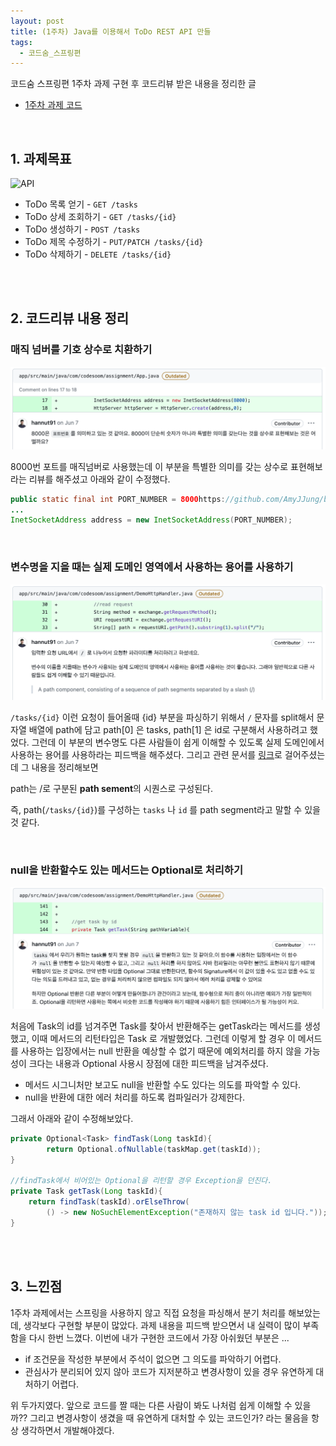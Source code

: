 ```yaml
---
layout: post
title: (1주차) Java를 이용해서 ToDo REST API 만들
tags:
  - 코드숨_스프링편
---
```


코드숨 스프링편 1주차 과제 구현 후 코드리뷰 받은 내용을 정리한 글 

- [1주차 과제 코드](https://github.com/duohui12/spring-week1-assignment-1/tree/duohui12)

<br>

## 1. 과제목표

![API](https://user-images.githubusercontent.com/14071105/103476206-0456f280-4df7-11eb-89c4-d61845ef45ec.png)

- ToDo 목록 얻기 - `GET /tasks`
- ToDo 상세 조회하기 - `GET /tasks/{id}`
- ToDo 생성하기 - `POST /tasks`
- ToDo 제목 수정하기 - `PUT/PATCH /tasks/{id}`
- ToDo 삭제하기 - `DELETE /tasks/{id}`

<br>

<br>

## 2. 코드리뷰 내용 정리

### 매직 넘버를 기호 상수로 치환하기

![magic_number](https://github.com/AmyJJung/blog/blob/main/images/codesoom/week1/magic_number.png?raw=true)

8000번 포트를 매직넘버로 사용했는데 이 부분을 특별한 의미를 갖는 상수로 표현해보라는 리뷰를 해주셨고 아래와 같이 수정했다.

```java
public static final int PORT_NUMBER = 8000https://github.com/AmyJJung/blog/blob/main/images/codesoom/week1/optional.png?raw=true
...
InetSocketAddress address = new InetSocketAddress(PORT_NUMBER);
```

<br>

### 변수명을 지을 때는 실제 도메인 영역에서 사용하는 용어를 사용하기

![path_segment](https://github.com/AmyJJung/blog/blob/main/images/codesoom/week1/path_segment.png?raw=true)

`/tasks/{id}` 이런 요청이 들어올때 {id} 부분을 파싱하기 위해서 `/` 문자를 split해서 문자열 배열에 path에 담고 path[0] 은 tasks, path[1] 은 id로 구분해서 사용하려고 했었다. 그런데 이 부분의 변수명도 다른 사람들이 쉽게 이해할 수 있도록 실제 도메인에서 사용하는 용어를 사용하라는 피드백을 해주셨다. 그리고 관련 문서를 [링크](https://en.wikipedia.org/wiki/URL)로 걸어주셨는데 그 내용을 정리해보면

path는 /로 구분된 <b>path sement</b>의 시퀀스로 구성된다. 

즉, path(`/tasks/{id}`)를 구성하는 `tasks` 나 `id` 를 path segment라고 말할 수 있을 것 같다. 

<br>

### null을 반환할수도 있는 메서드는 Optional로 처리하기

![optional](https://github.com/AmyJJung/blog/blob/main/images/codesoom/week1/optional.png?raw=true)

처음에 Task의 id를 넘겨주면 Task를 찾아서 반환해주는 getTask라는 메서드를 생성했고, 이때 메서드의 리턴타입은 Task 로 개발했었다. 그런데 이렇게 할 경우 이 메서드를 사용하는 입장에서는 null 반환을 예상할 수 없기 때문에 예외처리를 하지 않을 가능성이 크다는 내용과 Optional 사용시 장점에 대한 피드백을 남겨주셨다. 

- 메서드 시그니처만 보고도 null을 반환할 수도 있다는 의도를 파악할 수 있다. 
- null을 반환에 대한 에러 처리를 하도록 컴파일러가 강제한다. 

그래서 아래와 같이 수정해보았다.

```java
private Optional<Task> findTask(Long taskId){
		return Optional.ofNullable(taskMap.get(taskId));
}

//findTask에서 비어있는 Optional을 리턴할 경우 Exception을 던진다. 
private Task getTask(Long taskId){
    return findTask(taskId).orElseThrow(
      	() -> new NoSuchElementException("존재하지 않는 task id 입니다."));
}
```

<br>

<br>

## 3. 느낀점

1주차 과제에서는 스프링을 사용하지 않고 직접 요청을 파싱해서 분기 처리를 해보았는데, 생각보다 구현할 부분이 많았다. 과제 내용을 피드백 받으면서 내 실력이 많이 부족함을 다시 한번 느꼈다. 이번에 내가 구현한 코드에서 가장 아쉬웠던 부분은 ...

- if 조건문을 작성한 부분에서 주석이 없으면 그 의도를 파악하기 어렵다.
- 관심사가 분리되어 있지 않아 코드가 지저분하고 변경사항이 있을 경우 유연하게 대처하기 어렵다. 

위 두가지였다. 앞으로 코드를 짤 때는 다른 사람이 봐도 나처럼 쉽게 이해할 수 있을까?? 그리고 변경사항이 생겼을 때 유연하게 대처할 수 있는 코드인가? 라는 물음을 항상 생각하면서 개발해야겠다. 

<br>
